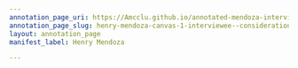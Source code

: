 ```yaml
---
annotation_page_uri: https://Amcclu.github.io/annotated-mendoza-interview/annotations/henry-mendoza-canvas-1-interviewee--consideration--contextualizing.json
annotation_page_slug: henry-mendoza-canvas-1-interviewee--consideration--contextualizing
layout: annotation_page
manifest_label: Henry Mendoza

---
```

